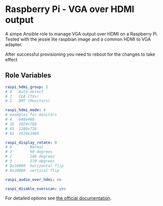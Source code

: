 # Raspberry Pi - VGA over HDMI output

A simpe Ansible role to manage VGA output over HDMI on a Raspberry Pi. Tested with the jessie lite raspbian image and a common HDMI to VGA adapter.

After successful provisioning you need to reboot for the changes to take effect

## Role Variables

```` yaml
raspi_hdmi_group: 2
# 0   Auto-detect
# 1   CEA (TVs)
# 2   DMT (Monitors)

raspi_hdmi_mode: 4
# examples for monitors
# 4   640x480
# 16  1024x768
# 85  1280x720
# 82  1920x1080

raspi_display_rotate: 0
# 0        Normal
# 1        90 degrees
# 2        180 degrees
# 3        270 degrees
# 0x10000  horizontal flip
# 0x20000  vertical flip

raspi_audio_over_hdmi: no

raspi_disable_overscan: yes
````

For detailed options see [the official documentation](https://www.raspberrypi.org/documentation/configuration/config-txt.md).
